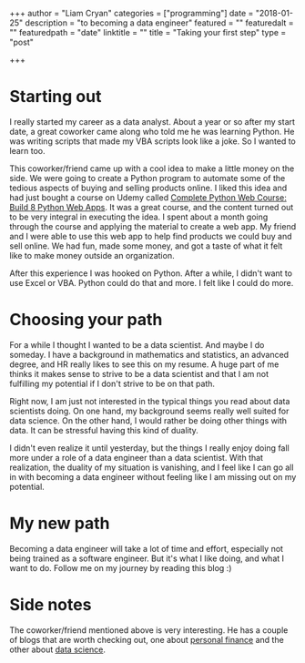 +++
author = "Liam Cryan"
categories = ["programming"]
date = "2018-01-25"
description = "to becoming a data engineer"
featured = ""
featuredalt = ""
featuredpath = "date"
linktitle = ""
title = "Taking your first step"
type = "post"

+++

# Starting out

I really started my career as a data analyst.  About a year or so after my start date, a great coworker came along who
told me he was learning Python.  He was writing scripts that made my VBA scripts look like a joke.  So I wanted to learn too.

This coworker/friend came up with a cool idea to make a little money on the side.  We were going to create a Python program to
automate some of the tedious aspects of buying and selling products online.  I liked this idea and
had just bought a course on Udemy called [Complete Python Web Course: Build 8 Python Web Apps](https://www.udemy.com/the-complete-python-web-course-learn-by-building-8-apps/).  It
was a great course, and the content turned out to be very integral in executing the idea.  I spent about a month
going through the course and applying the material to create a web app.  My friend and I were able to
use this web app to help find products we could buy and sell online.  We had fun, made some money, and got a
taste of what it felt like to make money outside an organization.

After this experience I was hooked on Python.  After a while, I didn't want to use Excel or VBA.  Python could do that and
more.  I felt like I could do more.

# Choosing your path

For a while I thought I wanted to be a data scientist.  And maybe I do someday.  I have a background in mathematics and statistics, an
advanced degree, and HR really likes to see this on my resume.  A huge part of me thinks it makes sense to strive to be a data scientist and
that I am not fulfilling my potential if I don't strive to be on that path.

Right now, I am just not interested in the typical things you read about data scientists doing.  On one hand, my background seems really well suited for
data science.  On the other hand, I would rather be doing other things with data.  It can be stressful having this kind of duality.

I didn't even realize it until yesterday, but the things I really enjoy doing fall more under a role of a data engineer than a data scientist.  With
that realization, the duality of my situation is vanishing, and I feel like I can go all in with becoming a data engineer without feeling like I am
missing out on my potential.

# My new path

Becoming a data engineer will take a lot of time and effort, especially not being trained as a software engineer.  But it's what I like doing, and
what I want to do.  Follow me on my journey by reading this blog :)

# Side notes

The coworker/friend mentioned above is very interesting.  He has a couple of blogs that are worth checking out, one about [personal finance](http://tenbucksaweek.com) and the
other about [data science](http://startatnoon.com).

